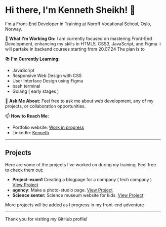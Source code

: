 # Hi there, I'm Kenneth Sheikh! 👋

I'm a Front-End Developer in Training at Noroff Vocational School, Oslo, Norway.

🔭 **What I'm Working On:** 
I am currently focused on mastering Front-End Development, enhancing my skills in HTML5, CSS3, JavaScript, and Figma.
i will partake in backend courses starting from 20.07.24 The plan is to 

📚 **I'm Currently Learning:**
- JavaScript 
- Responsive Web Design with CSS
- User Interface Design using Figma
- bash terminal
- Golang ( early stages ) 

💬 **Ask Me About:** 
Feel free to ask me about web development, any of my projects, or collaboration opportunities.

📫 **How to Reach Me:**
- Portfolio website: [Work in progress](https://kenshe-portfolio.netlify.app)
- LinkedIn: [Kenneth](linkedin.com/in/kenneth-sheikh-534b82271)

 
---


## Projects

Here are some of the projects I've worked on during my training. Feel free to check them out:

- **Project-exam1** Creating a blogpage for a company ( tech company ) [View Project](https://github.com/kanotten/Projectexam-1)
- **agency:** Make a photo-studio page. [View Project](https://github.com/kanotten/Agency1-frame)
- **Science senter:** Science museum website for kids. [View Project](https://github.com/kanotten/science-center-CA)

More projects will be added as I progress in my front-end adventure

---

Thank you for visiting my GitHub profile!
